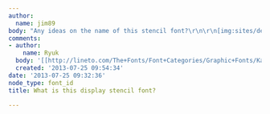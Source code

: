 ```yaml
---
author:
  name: jim89
body: "Any ideas on the name of this stencil font?\r\n\r\n[img:sites/default/files/old-images/arch_3909.jpg]"
comments:
- author:
    name: Ryuk
  body: '[[http://lineto.com/The+Fonts/Font+Categories/Graphic+Fonts/Kada|Kada]]'
  created: '2013-07-25 09:54:34'
date: '2013-07-25 09:32:36'
node_type: font_id
title: What is this display stencil font?

---
```

